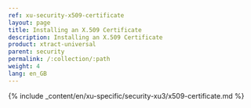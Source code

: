 ```yaml
---
ref: xu-security-x509-certificate
layout: page
title: Installing an X.509 Certificate
description: Installing an X.509 Certificate
product: xtract-universal
parent: security
permalink: /:collection/:path
weight: 4
lang: en_GB
---
```


{% include _content/en/xu-specific/security-xu3/x509-certificate.md %}




 
